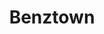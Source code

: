 ---
templateKey: 'brands-post'
title: 'Benztown'
icon: /img/jumbotron.jpg
more: "an intro to benztow"
brands:
  - name: Benztown Branding
    description: >
      Blurbus exudus
    image: /img/coffee.png
  - name: Benztown Voice-Over Group
    description: >
      BenztownVoiceoverGroup.com matches stations to the best radio voice-over artists in the world for barter. Designed by Dave “Chachi” Denes, Benztown Branding USA and Benztown Radio Networks, President and a former Los Angeles Program Director who understands first hand the budget constraints stations face. For the first time ever programmers now have the flexibility to use barter giving them unprecedented access to the worlds top 100 radio voice-over artists regardless of their budget.
    image: /img/og-image.jpg
---